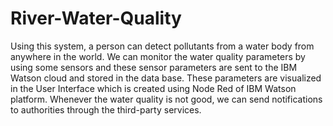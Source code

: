 # River-Water-Quality
Using this system, a person can detect pollutants from a water body from anywhere in the world. We can monitor the water quality parameters by using some sensors and these sensor parameters are sent to the IBM Watson cloud and stored in the data base. These parameters are visualized in the User Interface which is created using Node Red of IBM Watson platform. Whenever the water quality is not good, we can send notifications to authorities through the third-party services.
